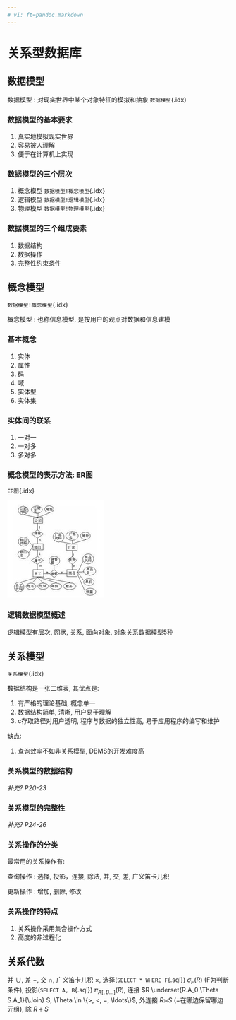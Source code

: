 ```yaml
---
# vi: ft=pandoc.markdown
---
```


# 关系型数据库

## 数据模型

数据模型
: 对现实世界中某个对象特征的模拟和抽象 `数据模型`{.idx}

### 数据模型的基本要求

1. 真实地模拟现实世界
1. 容易被人理解
1. 便于在计算机上实现

### 数据模型的三个层次

1. 概念模型 `数据模型!概念模型`{.idx}
1. 逻辑模型 `数据模型!逻辑模型`{.idx}
1. 物理模型 `数据模型!物理模型`{.idx}

### 数据模型的三个组成要素

1. 数据结构
1. 数据操作
1. 完整性约束条件

## 概念模型

`数据模型!概念模型`{.idx}

概念模型
: 也称信息模型, 是按用户的观点对数据和信息建模

### 基本概念

1. 实体
1. 属性
1. 码
1. 域
1. 实体型
1. 实体集

### 实体间的联系

1. 一对一
1. 一对多
1. 多对多

### 概念模型的表示方法: ER图

`ER图`{.idx}

![](./images/erd-example.jpg)

### 逻辑数据模型概述

逻辑模型有层次, 网状, 关系, 面向对象, 对象关系数据模型5种

## 关系模型

`关系模型`{.idx}

数据结构是一张二维表, 其优点是:

1. 有严格的理论基础, 概念单一
1. 数据结构简单, 清晰, 用户易于理解
1. c存取路径对用户透明, 程序与数据的独立性高, 易于应用程序的编写和维护

缺点:

1. 查询效率不如非关系模型, DBMS的开发难度高

### 关系模型的数据结构

*补充? P20-23*

### 关系模型的完整性

*补充? P24-26*

### 关系操作的分类

最常用的关系操作有:

查询操作
: 选择, 投影，连接, 除法, 并, 交, 差, 广义笛卡儿积

更新操作
: 增加, 删除, 修改

### 关系操作的特点

1. 关系操作采用集合操作方式
1. 高度的非过程化

## 关系代数

并 $\cup$, 差 $-$, 交 $\cap$, 广义笛卡儿积 $\times$,
选择(`SELECT * WHERE F`{.sql}) $\sigma_F(R)$ (F为判断条件),
投影(`SELECT A, B`{.sql}) $\pi_{A [,B \ldots]}(R)$,
连接 $R \underset{R.A_0 \Theta S.A_1}{\Join} S, \Theta \in \{>, <, =, \ldots\}$,
外连接 $R \leftouterjoin S$ ($=$在哪边保留哪边元组),
除 $R \div S$
